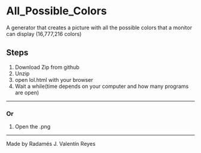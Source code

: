 # All_Possible_Colors
A generator that creates a picture with all the possible colors that a monitor can display (16,777,216 colors)
## Steps
1. Download Zip from github
2. Unzip
3. open lol.html with your browser
4. Wait a while(time depends on your computer and how many programs are open)
--------------------------------------------------------------------------------------------------------------------
### Or
1. Open the .png
--------------------------------------------------------------------------------------------------------------------
Made by Radamés J. Valentín Reyes
